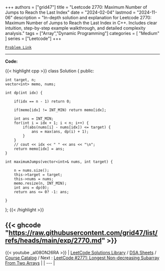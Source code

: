 
+++
authors = ["grid47"]
title = "Leetcode 2770: Maximum Number of Jumps to Reach the Last Index"
date = "2024-02-04"
lastmod = "2024-11-06"
description = "In-depth solution and explanation for Leetcode 2770: Maximum Number of Jumps to Reach the Last Index in C++. Includes clear intuition, step-by-step example walkthrough, and detailed complexity analysis."
tags = ["Array","Dynamic Programming"]
categories = [
    "Medium"
]
series = ["Leetcode"]
+++



[`Problem Link`](https://leetcode.com/problems/maximum-number-of-jumps-to-reach-the-last-index/description/)

---
**Code:**

{{< highlight cpp >}}
class Solution {
public:
    
    int target, n;
    vector<int> memo, nums;
    
    int dp(int idx) {
        
        if(idx == n - 1) return 0;
        
        if(memo[idx] != INT_MIN) return memo[idx];
        
        int ans = INT_MIN;
        for(int i = idx + 1; i < n; i++) {
            if(abs(nums[i] - nums[idx]) <= target) {
                ans = max(ans, dp(i) + 1);
            }
        }
        // cout << idx << " " << ans << "\n";
        return memo[idx] = ans;
    }
    
    int maximumJumps(vector<int>& nums, int target) {

        n = nums.size();
        this->target = target;
        this->nums = nums;
        memo.resize(n, INT_MIN);
        int ans = dp(0);
        return ans <= 0? -1: ans;

    }
};
{{< /highlight >}}

{{< ghcode "https://raw.githubusercontent.com/grid47/list/refs/heads/main/exp/2770.md" >}}
---
{{< youtube _al08ON26RA >}}
| [LeetCode Solutions Library](https://grid47.xyz/leetcode/) / [DSA Sheets](https://grid47.xyz/sheets/) / [Course Catalog](https://grid47.xyz/courses/) / Next : [LeetCode #2771: Longest Non-decreasing Subarray From Two Arrays](https://grid47.xyz/posts/leetcode-2771-longest-non-decreasing-subarray-from-two-arrays-solution/) |
| --- |
